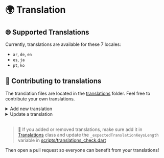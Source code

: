 # 🌍 Translation

## 🌐 Supported Translations 

Currently, translations are available for these 7 locales:

* `ar`, `de`, `en`
* `es`, `ja`  
* `pt`, `ko`

## 📌 Contributing to translations

The translation files are located in the [translations](../lib/src/translations/) folder. Feel free to contribute your own translations.

<details>
<summary>Add new translation</summary>

1. Create a new file in [translation](https://github.com/CatHood0/dart-humanize-numbers/tree/master/lib/src/translations) folder, with the following name: `${lan_name}_translation.dart` (e.g
   example: `italian_translation.dart`). See [locale codes](https://saimana.com/list-of-country-locale-code/).

2. Copy the [Translation template](https://github.com/CatHood0/dart-humanize-numbers/blob/master/lib/src/translations/english/en_translation.dart) file and paste it into your new file, replace the values with
   your translations

3. Update the [Supported Locales](#supported-locales) section on this page to update the supported translations for both the
   number and the list
</details>
<details>
<summary>Update a translation</summary>
1. Search the translation that you want to update (e.g: [Arabic translation](https://github.com/CatHood0/dart-humanize-numbers/blob/master/lib/src/translations/arabic/ar_translation.dart)).

2. Make the modification that you want. 

3. Run `dart ./scripts/translations_check.dart` check to ensure that everything is right.  
</details>

<br>

> 🔧 If you added or removed translations, make sure add it in [Translations](https://github.com/CatHood0/dart-humanize-numbers/blob/master/lib/src/translations/translations.dart) class and update the `_expectedTranslationKeysLength`
> variable in [scripts/translations_check.dart](https://github.com/CatHood0/dart-humanize-numbers/blob/master/scripts/translations_check.dart) <br>

Then open a pull request so everyone can benefit from your translations!

